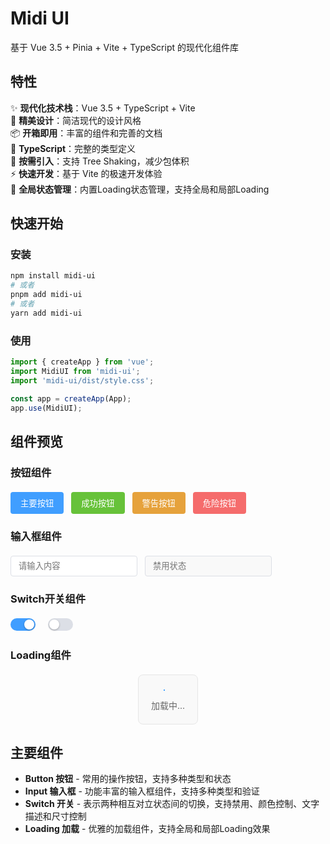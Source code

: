 # Midi UI

基于 Vue 3.5 + Pinia + Vite + TypeScript 的现代化组件库

## 特性

✨ **现代化技术栈**：Vue 3.5 + TypeScript + Vite  
🎨 **精美设计**：简洁现代的设计风格  
📦 **开箱即用**：丰富的组件和完善的文档  
🔧 **TypeScript**：完整的类型定义  
🎯 **按需引入**：支持 Tree Shaking，减少包体积  
⚡ **快速开发**：基于 Vite 的极速开发体验  
🌟 **全局状态管理**：内置Loading状态管理，支持全局和局部Loading

## 快速开始

### 安装

```bash
npm install midi-ui
# 或者
pnpm add midi-ui
# 或者
yarn add midi-ui
```

### 使用

```typescript
import { createApp } from 'vue';
import MidiUI from 'midi-ui';
import 'midi-ui/dist/style.css';

const app = createApp(App);
app.use(MidiUI);
```

## 组件预览

### 按钮组件

<div style="margin: 20px 0;">
  <button style="margin-right: 8px; padding: 8px 16px; background: #409eff; color: white; border: none; border-radius: 4px;">主要按钮</button>
  <button style="margin-right: 8px; padding: 8px 16px; background: #67c23a; color: white; border: none; border-radius: 4px;">成功按钮</button>
  <button style="margin-right: 8px; padding: 8px 16px; background: #e6a23c; color: white; border: none; border-radius: 4px;">警告按钮</button>
  <button style="margin-right: 8px; padding: 8px 16px; background: #f56c6c; color: white; border: none; border-radius: 4px;">危险按钮</button>
</div>

### 输入框组件

<div style="margin: 20px 0;">
  <input style="margin-right: 8px; padding: 8px 12px; border: 1px solid #dcdfe6; border-radius: 4px;" placeholder="请输入内容">
  <input style="margin-right: 8px; padding: 8px 12px; border: 1px solid #dcdfe6; border-radius: 4px;" placeholder="禁用状态" disabled>
</div>

### Switch开关组件

<div style="margin: 20px 0;">
  <div style="display: inline-block; width: 40px; height: 20px; background: #409eff; border-radius: 10px; position: relative; margin-right: 16px;">
    <div style="position: absolute; top: 2px; right: 2px; width: 16px; height: 16px; background: white; border-radius: 50%; box-shadow: 0 1px 3px rgba(0,0,0,0.3);"></div>
  </div>
  <div style="display: inline-block; width: 40px; height: 20px; background: #dcdfe6; border-radius: 10px; position: relative;">
    <div style="position: absolute; top: 2px; left: 2px; width: 16px; height: 16px; background: white; border-radius: 50%; box-shadow: 0 1px 3px rgba(0,0,0,0.3);"></div>
  </div>
</div>

### Loading组件

<div style="margin: 20px 0; text-align: center;">
  <div style="display: inline-block; padding: 20px; border: 1px solid #e6e6e6; border-radius: 8px; background: #f9f9f9;">
    <div style="display: flex; gap: 4px; justify-content: center; margin-bottom: 10px;">
      <div style="width: 8px; height: 8px; background: #409eff; border-radius: 50%; animation: bounce 1.4s infinite ease-in-out both;"></div>
      <div style="width: 8px; height: 8px; background: #409eff; border-radius: 50%; animation: bounce 1.4s infinite ease-in-out both; animation-delay: -0.16s;"></div>
      <div style="width: 8px; height: 8px; background: #409eff; border-radius: 50%; animation: bounce 1.4s infinite ease-in-out both; animation-delay: 0s;"></div>
      <div style="width: 8px; height: 8px; background: #409eff; border-radius: 50%; animation: bounce 1.4s infinite ease-in-out both; animation-delay: 0.16s;"></div>
    </div>
    <div style="font-size: 14px; color: #666;">加载中...</div>
  </div>
</div>

<style>
@keyframes bounce {
  0%, 80%, 100% { transform: scale(0); }
  40% { transform: scale(1); }
}
</style>

## 主要组件

- **Button 按钮** - 常用的操作按钮，支持多种类型和状态
- **Input 输入框** - 功能丰富的输入框组件，支持多种类型和验证
- **Switch 开关** - 表示两种相互对立状态间的切换，支持禁用、颜色控制、文字描述和尺寸控制
- **Loading 加载** - 优雅的加载组件，支持全局和局部Loading效果
